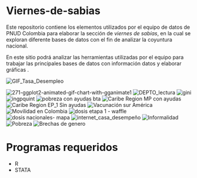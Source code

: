
# Viernes-de-sabias

Este repositorio contiene los elementos utilizados por el equipo de datos de PNUD Colombia para elaborar la sección de  *viernes de sabías*, en la cual se exploran  diferente bases de datos con el fin de analizar la coyuntura nacional.

En este sitio  podrá analizar las herramientas utilizadas por el equipo para trabajar las principales bases de datos  con información   datos y elaborar gráficas .



![GIF_Tasa_Desempleo](https://user-images.githubusercontent.com/73482880/118405603-6e519500-b63e-11eb-90a7-0caa35e9c40a.gif)

![271-ggplot2-animated-gif-chart-with-gganimate1](https://user-images.githubusercontent.com/73482880/118412765-75d66580-b661-11eb-96d2-5e37f83d17f0.gif)
![DEPTO_lectura](https://user-images.githubusercontent.com/73482880/118412772-7e2ea080-b661-11eb-9b30-16c355074800.gif)
![gini](https://user-images.githubusercontent.com/73482880/118412814-b1712f80-b661-11eb-87d0-ad422e91e1da.jpg)
![ingpquint](https://user-images.githubusercontent.com/73482880/118412819-b59d4d00-b661-11eb-97bf-ad4864de4eb3.jpg)
![pobreza con ayudas bta](https://user-images.githubusercontent.com/73482880/118412822-b9c96a80-b661-11eb-8912-2992d107e321.png)
![Caribe Region MP con ayudas](https://user-images.githubusercontent.com/73482880/118412828-c51c9600-b661-11eb-9573-42887ba4c653.jpg)
![Caribe Region EP_1 Sin ayudas](https://user-images.githubusercontent.com/73482880/118412833-ca79e080-b661-11eb-9e27-1bb21b9a9983.jpg)
![Vacunación sur América](https://user-images.githubusercontent.com/73482880/118412844-dbc2ed00-b661-11eb-9f87-92c3d3ece2b2.gif)
![Movilidad en Colombia ](https://user-images.githubusercontent.com/73482880/118412849-e1b8ce00-b661-11eb-823a-87a79ea4f9ea.gif)
![dosis etapa 1 - waffle](https://user-images.githubusercontent.com/73482880/118412850-e3829180-b661-11eb-91b4-cdb145fa9c22.png)
![dosis nacionales- mapa](https://user-images.githubusercontent.com/73482880/118412853-e67d8200-b661-11eb-82df-22e5a3eac167.png)
![internet_casa_desempeño](https://user-images.githubusercontent.com/73482880/118412777-84bd1800-b661-11eb-8e12-54f2bb34d27a.gif)
![Informalidad](https://user-images.githubusercontent.com/73482880/118412792-956d8e00-b661-11eb-95fe-10f182f0c645.jpg)
![Pobreza](https://user-images.githubusercontent.com/73482880/118412798-9999ab80-b661-11eb-893b-a54c122a8786.jpg)
![Brechas de genero](https://user-images.githubusercontent.com/73482880/118412805-a1f1e680-b661-11eb-831c-83bb352f57b0.jpg)

# Programas requeridos 
 * R
 * STATA

